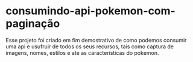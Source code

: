# consumindo-api-pokemon-com-paginação

Esse projeto foi criado em fim demostrativo de como podemos consumir uma api e usufruir de todos os seus recursos, tais como captura de imagens, nomes, estilos e ate as características do pokemon.
